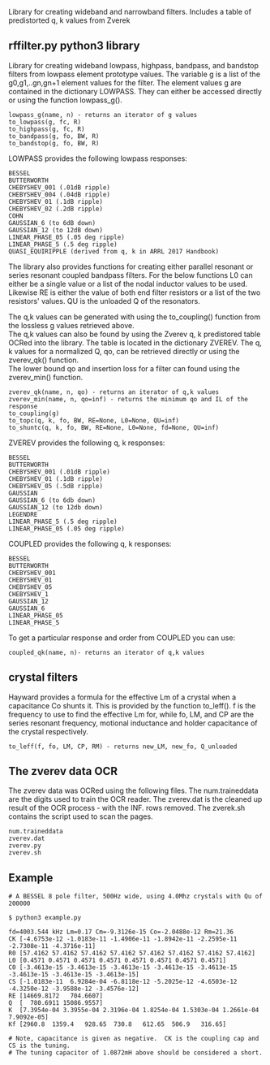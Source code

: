 
Library for creating wideband and narrowband filters. Includes a table of predistorted q, k values from Zverek

rffilter.py python3 library
----------------------

Library for creating wideband lowpass, highpass, bandpass, and 
bandstop filters from lowpass element prototype values. The variable
g is a list of the g0,g1,..gn,gn+1 element values for the filter.
The element values g are contained in the dictionary LOWPASS.
They can either be accessed directly or using the function lowpass_g().

```
lowpass_g(name, n) - returns an iterator of g values
to_lowpass(g, fc, R)
to_highpass(g, fc, R)
to_bandpass(g, fo, BW, R)
to_bandstop(g, fo, BW, R)
```

LOWPASS provides the following lowpass responses:

```
BESSEL
BUTTERWORTH
CHEBYSHEV_001 (.01dB ripple)
CHEBYSHEV_004 (.04dB ripple) 
CHEBYSHEV_01 (.1dB ripple)
CHEBYSHEV_02 (.2dB ripple)
COHN 
GAUSSIAN_6 (to 6dB down)
GAUSSIAN_12 (to 12dB down)
LINEAR_PHASE_05 (.05 deg ripple)
LINEAR_PHASE_5 (.5 deg ripple)
QUASI_EQUIRIPPLE (derived from q, k in ARRL 2017 Handbook)
```

The library also provides functions for creating either
parallel resonant or series resonant coupled bandpass filters.
For the below functions L0 can either be a single value
or a list of the nodal inductor values to be used.
Likewise RE is either the value of both end filter resistors or
a list of the two resistors' values.  QU is the unloaded Q
of the resonators.

The q,k values can be generated with using the to_coupling()
function from the lossless g values retrieved above.  
The q,k values can also be found by using the Zverev q, k predistored
table OCRed into the library.  The table is located in the
dictionary ZVEREV.  The q, k values for a normalized Q, qo,
can be retrieved directly or using the zverev_qk() function.  
The lower bound qo and insertion loss for a filter can 
found using the zverev_min() function.

```
zverev_qk(name, n, qo) - returns an iterator of q,k values
zverev_min(name, n, qo=inf) - returns the minimum qo and IL of the response
to_coupling(g)
to_topc(q, k, fo, BW, RE=None, L0=None, QU=inf)
to_shuntc(q, k, fo, BW, RE=None, L0=None, fd=None, QU=inf)
```

ZVEREV provides the following q, k responses:

```
BESSEL
BUTTERWORTH
CHEBYSHEV_001 (.01dB ripple)
CHEBYSHEV_01 (.1dB ripple)
CHEBYSHEV_05 (.5dB ripple)
GAUSSIAN 
GAUSSIAN_6 (to 6db down)
GAUSSIAN_12 (to 12db down)
LEGENDRE 
LINEAR_PHASE_5 (.5 deg ripple)
LINEAR_PHASE_05 (.05 deg ripple)
```

COUPLED provides the following q, k responses:

```
BESSEL
BUTTERWORTH
CHEBYSHEV_001
CHEBYSHEV_01
CHEBYSHEV_05
CHEBYSHEV_1
GAUSSIAN_12
GAUSSIAN_6
LINEAR_PHASE_05
LINEAR_PHASE_5
```

To get a particular response and order from COUPLED you can use:

```
coupled_qk(name, n)- returns an iterator of q,k values
```

crystal filters
-------------------

Hayward provides a formula for the effective Lm of a crystal when
a capacitance Co shunts it.  This is provided by the function to_leff().
f is the frequency to use to find the effective Lm for, while fo, LM, and CP
are the series resonant frequency, motional inductance and holder capacitance
of the crystal respectively.

```
to_leff(f, fo, LM, CP, RM) - returns new_LM, new_fo, Q_unloaded
```
 

The zverev data OCR
-------------------

The zverev data was OCRed using the following files.  The num.traineddata
are the digits used to train the OCR reader.  The zverev.dat is the
cleaned up result of the OCR process - with the INF. rows removed.
The zverek.sh contains the script used to scan the pages.

```
num.traineddata
zverev.dat
zverev.py
zverev.sh
```

Example
----------

```
# A BESSEL 8 pole filter, 500Hz wide, using 4.0Mhz crystals with Qu of 200000

$ python3 example.py

fd=4003.544 kHz Lm=0.17 Cm=-9.3126e-15 Co=-2.0488e-12 Rm=21.36
CK [-4.6753e-12 -1.0183e-11 -1.4906e-11 -1.8942e-11 -2.2595e-11 -2.7308e-11 -4.3716e-11]
R0 [57.4162 57.4162 57.4162 57.4162 57.4162 57.4162 57.4162 57.4162]
L0 [0.4571 0.4571 0.4571 0.4571 0.4571 0.4571 0.4571 0.4571]
C0 [-3.4613e-15 -3.4613e-15 -3.4613e-15 -3.4613e-15 -3.4613e-15 -3.4613e-15 -3.4613e-15 -3.4613e-15]
CS [-1.0183e-11  6.9284e-04 -6.8118e-12 -5.2025e-12 -4.6503e-12 -4.3250e-12 -3.9588e-12 -3.4576e-12]
RE [14669.8172   704.6607]
Q  [  780.6911 15086.9557]
K  [7.3954e-04 3.3955e-04 2.3196e-04 1.8254e-04 1.5303e-04 1.2661e-04 7.9092e-05]
Kf [2960.8  1359.4   928.65  730.8   612.65  506.9   316.65]

# Note, capacitance is given as negative.  CK is the coupling cap and CS is the tuning.
# The tuning capacitor of 1.0872mH above should be considered a short.
```

